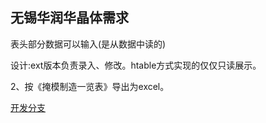 ## 无锡华润华晶体需求

表头部分数据可以输入(是从数据中读的)

设计:ext版本负责录入、修改。htable方式实现的仅仅只读展示。

2、按《掩模制造一览表》导出为excel。

[开发分支](https://git.oschina.net/jnuc093/pms2/tree/feature/del/)











